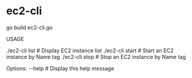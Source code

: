# ec2-cli

go build ec2-cli.go

USAGE

  ./ec2-cli list                  # Display EC2 instance list
  ./ec2-cli start <instance-name>  # Start an EC2 instance by Name tag
  ./ec2-cli stop <instance-name>   # Stop an EC2 instance by Name tag

Options:
  --help                  # Display this help message
